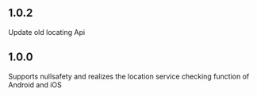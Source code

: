 ## 1.0.2

Update old locating Api

## 1.0.0

Supports nullsafety and realizes the location service checking function of Android and iOS
